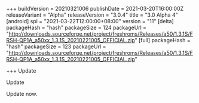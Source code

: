 +++
buildVersion = 20210321006
publishDate = 2021-03-20T16:00:00Z
releaseVariant = "Alpha"
releaseVersion = "3.0.4"
title = "3.0 Alpha 4"
[android]
spl = "2021-03-22T12:00:00+08:00"
version = "11"
[delta]
packageHash = "hash"
packageSize = 124
packageUrl = "http://downloads.sourceforge.net/project/freshroms/Releases/a50/1.3.1S/FRSH-QP1A_a50xx_1.3.1S_20210221005_OFFICIAL.zip"
[full]
packageHash = "hash"
packageSize = 123
packageUrl = "http://downloads.sourceforge.net/project/freshroms/Releases/a50/1.3.1S/FRSH-QP1A_a50xx_1.3.1S_20210221005_OFFICIAL.zip"

+++
Update

Update

Update now.